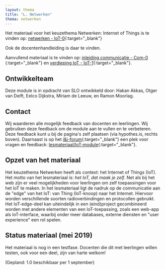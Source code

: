```yaml
---
layout: thema
title: "L. Netwerken"
thema: netwerken
---
```


Het materiaal voor het keuzethema Netwerken: Internet of Things is te vinden op:
[netwerken - IoT-0](https://infvo.github.io/iot-0){:target="_blank"}

Ook de docentenhandleiding is daar te vinden.

Aanvullend materiaal is te vinden op:
[inleiding communicatie - Com-0 ](https://infvo.github.io/com-0){:target="_blank"} en
[verdieping IoT - IoT-1](https://infvo.github.io/iot-1){:target="_blank"}.

## Ontwikkelteam

Deze module is in opdracht van SLO ontwikkeld door: Hakan Akkas, Otger van Delft,
Eelco Dijkstra,  Miriam de Leeuw, en Ramon Moorlag.

## Contact

Wij waarderen alle mogelijk feedback van docenten en leerlingen.
Wij gebruiken deze feedback om de module aan te vullen en te verbeteren.
Deze feedback kunt u bij de pagina's zelf plaatsen (via hypothes.is, rechts boven).
Daarnaast is op het [i&i-forum](https://forum.ieni.org){:target="_blank"} een plek voor vragen en feedback:
[lesmateriaal/IoT-module](https://ieni-forum.infvo.nl/c/lesmateriaal/Internet-of-Things-module){:target="_blank"}.

## Opzet van het materiaal

Het keuzethema Netwerken heeft als context: het Internet of Things (IoT).
Het motto van het lesmateriaal is: *het IoT, dat maak je zelf*.
Net als bij het web zijn er veel mogelijkheden voor leerlingen om zelf toepassingen voor het IoT te maken.
In het lesmateriaal ligt de nadruk op de communicatie aan de "edge" van het IoT: van Thing (IoT-knoop) naar het Internet. Hiervoor worden verschillende soorten radioverbindingen en protocollen gebruikt.
Het IoT-edge-deel kan uiteindelijk in een (eind)project gecombineerd worden met andere elementen van een IoT-toepassing,
zoals een web-app als IoT-interface,
waarbij onder meer databases,
externe diensten en "user experience" een rol spelen.

## Status materiaal (mei 2019)

Het materiaal is nog in een testfase.
Docenten die dit met leerlingen willen testen, ook voor een deel, zijn van harte welkom!

(Gepland: 1.0 beschikbaar per 1 september)
